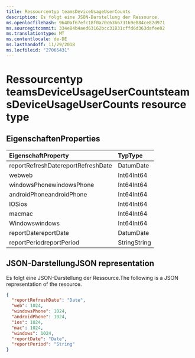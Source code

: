 ```yaml
---
title: Ressourcentyp teamsDeviceUsageUserCounts
description: Es folgt eine JSON-Darstellung der Ressource.
ms.openlocfilehash: 9640af67efc18f0a70c636673169e884ce82d971
ms.sourcegitcommit: 334e84b4aed63162bcc31831cffd6d363dafee02
ms.translationtype: MT
ms.contentlocale: de-DE
ms.lasthandoff: 11/29/2018
ms.locfileid: "27065431"
---
```

# <a name="teamsdeviceusageusercounts-resource-type"></a><span data-ttu-id="ae5bc-103">Ressourcentyp teamsDeviceUsageUserCounts</span><span class="sxs-lookup"><span data-stu-id="ae5bc-103">teamsDeviceUsageUserCounts resource type</span></span>

## <a name="properties"></a><span data-ttu-id="ae5bc-104">Eigenschaften</span><span class="sxs-lookup"><span data-stu-id="ae5bc-104">Properties</span></span>

| <span data-ttu-id="ae5bc-105">Eigenschaft</span><span class="sxs-lookup"><span data-stu-id="ae5bc-105">Property</span></span>          | <span data-ttu-id="ae5bc-106">Typ</span><span class="sxs-lookup"><span data-stu-id="ae5bc-106">Type</span></span>   |
| :---------------- | :----- |
| <span data-ttu-id="ae5bc-107">reportRefreshDate</span><span class="sxs-lookup"><span data-stu-id="ae5bc-107">reportRefreshDate</span></span> | <span data-ttu-id="ae5bc-108">Datum</span><span class="sxs-lookup"><span data-stu-id="ae5bc-108">Date</span></span>   |
| <span data-ttu-id="ae5bc-109">web</span><span class="sxs-lookup"><span data-stu-id="ae5bc-109">web</span></span>               | <span data-ttu-id="ae5bc-110">Int64</span><span class="sxs-lookup"><span data-stu-id="ae5bc-110">Int64</span></span>  |
| <span data-ttu-id="ae5bc-111">windowsPhone</span><span class="sxs-lookup"><span data-stu-id="ae5bc-111">windowsPhone</span></span>      | <span data-ttu-id="ae5bc-112">Int64</span><span class="sxs-lookup"><span data-stu-id="ae5bc-112">Int64</span></span>  |
| <span data-ttu-id="ae5bc-113">androidPhone</span><span class="sxs-lookup"><span data-stu-id="ae5bc-113">androidPhone</span></span>      | <span data-ttu-id="ae5bc-114">Int64</span><span class="sxs-lookup"><span data-stu-id="ae5bc-114">Int64</span></span>  |
| <span data-ttu-id="ae5bc-115">IOS</span><span class="sxs-lookup"><span data-stu-id="ae5bc-115">ios</span></span>               | <span data-ttu-id="ae5bc-116">Int64</span><span class="sxs-lookup"><span data-stu-id="ae5bc-116">Int64</span></span>  |
| <span data-ttu-id="ae5bc-117">mac</span><span class="sxs-lookup"><span data-stu-id="ae5bc-117">mac</span></span>               | <span data-ttu-id="ae5bc-118">Int64</span><span class="sxs-lookup"><span data-stu-id="ae5bc-118">Int64</span></span>  |
| <span data-ttu-id="ae5bc-119">Windows</span><span class="sxs-lookup"><span data-stu-id="ae5bc-119">windows</span></span>           | <span data-ttu-id="ae5bc-120">Int64</span><span class="sxs-lookup"><span data-stu-id="ae5bc-120">Int64</span></span>  |
| <span data-ttu-id="ae5bc-121">reportDate</span><span class="sxs-lookup"><span data-stu-id="ae5bc-121">reportDate</span></span>        | <span data-ttu-id="ae5bc-122">Datum</span><span class="sxs-lookup"><span data-stu-id="ae5bc-122">Date</span></span>   |
| <span data-ttu-id="ae5bc-123">reportPeriod</span><span class="sxs-lookup"><span data-stu-id="ae5bc-123">reportPeriod</span></span>      | <span data-ttu-id="ae5bc-124">String</span><span class="sxs-lookup"><span data-stu-id="ae5bc-124">String</span></span> |

## <a name="json-representation"></a><span data-ttu-id="ae5bc-125">JSON-Darstellung</span><span class="sxs-lookup"><span data-stu-id="ae5bc-125">JSON representation</span></span>

<span data-ttu-id="ae5bc-126">Es folgt eine JSON-Darstellung der Ressource.</span><span class="sxs-lookup"><span data-stu-id="ae5bc-126">The following is a JSON representation of the resource.</span></span>

<!-- {
  "blockType": "resource",
  "@odata.type": "microsoft.graph.teamsDeviceUsageUserCounts"
} -->

```json
{
  "reportRefreshDate": "Date", 
  "web": 1024, 
  "windowsPhone": 1024, 
  "androidPhone": 1024, 
  "ios": 1024, 
  "mac": 1024, 
  "windows": 1024, 
  "reportDate": "Date", 
  "reportPeriod": "String"
}
```
